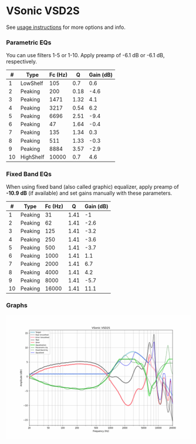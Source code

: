 # VSonic VSD2S
See [usage instructions](https://github.com/jaakkopasanen/AutoEq#usage) for more options and info.

### Parametric EQs
You can use filters 1-5 or 1-10. Apply preamp of -6.1 dB or -6.1 dB, respectively.

|   # | Type      |   Fc (Hz) |    Q |   Gain (dB) |
|-----|-----------|-----------|------|-------------|
|   1 | LowShelf  |       105 | 0.7  |         0.6 |
|   2 | Peaking   |       200 | 0.18 |        -4.6 |
|   3 | Peaking   |      1471 | 1.32 |         4.1 |
|   4 | Peaking   |      3217 | 0.54 |         6.2 |
|   5 | Peaking   |      6696 | 2.51 |        -9.4 |
|   6 | Peaking   |        47 | 1.64 |        -0.4 |
|   7 | Peaking   |       135 | 1.34 |         0.3 |
|   8 | Peaking   |       511 | 1.33 |        -0.3 |
|   9 | Peaking   |      8884 | 3.57 |        -2.9 |
|  10 | HighShelf |     10000 | 0.7  |         4.6 |

### Fixed Band EQs
When using fixed band (also called graphic) equalizer, apply preamp of **-10.9 dB** (if available) and set gains manually with these parameters.

|   # | Type    |   Fc (Hz) |    Q |   Gain (dB) |
|-----|---------|-----------|------|-------------|
|   1 | Peaking |        31 | 1.41 |        -1   |
|   2 | Peaking |        62 | 1.41 |        -2.6 |
|   3 | Peaking |       125 | 1.41 |        -3.2 |
|   4 | Peaking |       250 | 1.41 |        -3.6 |
|   5 | Peaking |       500 | 1.41 |        -3.7 |
|   6 | Peaking |      1000 | 1.41 |         1.1 |
|   7 | Peaking |      2000 | 1.41 |         6.7 |
|   8 | Peaking |      4000 | 1.41 |         4.2 |
|   9 | Peaking |      8000 | 1.41 |        -5.7 |
|  10 | Peaking |     16000 | 1.41 |        11.1 |

### Graphs
![](./VSonic%20VSD2S.png)
